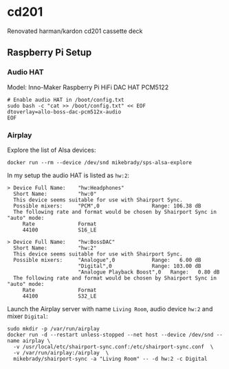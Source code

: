 # cd201
Renovated harman/kardon cd201 cassette deck

## Raspberry Pi Setup

### Audio HAT

Model: Inno-Maker Raspberry Pi HiFi DAC HAT PCM5122

```Shell
# Enable audio HAT in /boot/config.txt
sudo bash -c "cat >> /boot/config.txt" << EOF
dtoverlay=allo-boss-dac-pcm512x-audio
EOF
```

### Airplay

Explore the list of Alsa devices:

```Shell
docker run --rm --device /dev/snd mikebrady/sps-alsa-explore
```

In my setup the audio HAT is listed as `hw:2`:

```
> Device Full Name:    "hw:Headphones"
  Short Name:          "hw:0"
  This device seems suitable for use with Shairport Sync.
  Possible mixers:     "PCM",0                 Range: 106.38 dB
  The following rate and format would be chosen by Shairport Sync in "auto" mode:
     Rate              Format
     44100             S16_LE

> Device Full Name:    "hw:BossDAC"
  Short Name:          "hw:2"
  This device seems suitable for use with Shairport Sync.
  Possible mixers:     "Analogue",0            Range:   6.00 dB
                       "Digital",0             Range: 103.00 dB
                       "Analogue Playback Boost",0   Range:   0.80 dB
  The following rate and format would be chosen by Shairport Sync in "auto" mode:
     Rate              Format
     44100             S32_LE

```

Launch the Airplay server with name `Living Room`, audio device `hw:2` and mixer `Digital`:

```Shell
sudo mkdir -p /var/run/airplay
docker run -d --restart unless-stopped --net host --device /dev/snd --name airplay \
  -v /usr/local/etc/shairport-sync.conf:/etc/shairport-sync.conf  \
  -v /var/run/airplay:/airplay  \
  mikebrady/shairport-sync -a "Living Room" -- -d hw:2 -c Digital
```